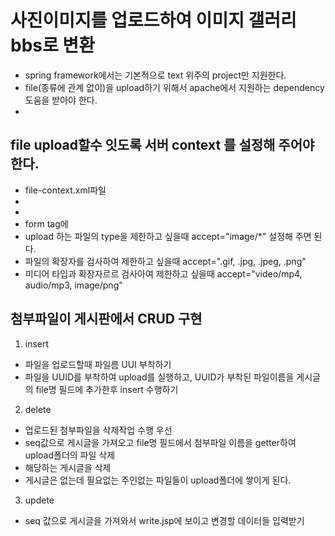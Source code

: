 # 사진이미지를 업로드하여 이미지 갤러리 bbs로 변환

* spring framework에서는 기본적으로 text 위주의 project만 지원한다.
* file(종류에 관계 없이)을 upload하기 위해서 apache에서 지원하는 dependency 도움을 받아야 한다.
* 

## file upload할수 잇도록 서버 context 를 설정해 주어야 한다.
* file-context.xml파일
*
*
* form tag에 
* upload 하는 파일의 type을 제한하고 싶을때 accept="image/*" 설정해 주면 된다.
* 파일의 확장자를 검사하여 제한하고 싶을때 accept=".gif, .jpg, .jpeg, .png"
* 미디어 타입과 확장자르르 검사아여 제한하고 싶을때 accept="video/mp4, audio/mp3, image/png"

## 첨부파일이 게시판에서 CRUD 구현
1. insert
* 파일을 업로드할때 파일름 UUI  부착하기
* 파일을 UUID를 부착하여 upload를 실행하고, UUID가 부착된 파일이름을 게시글의 file명 필드에 추가한후
insert 수행하기

2. delete
* 업로드된 첨부파일을 삭제작업 수행 우선
* seq값으로 게시글을 가져오고 file명 필드에서 첨부파일 이름을 getter하여 upload폴더의 파일 삭제
* 해당하는 게시글을 삭제
* 게시글은 없는데 필요없는 주인없는 파일들이 upload폴더에 쌓이게 된다.

3. updete
* seq 값으로 게시글을 가져와서 write.jsp에 보이고 변경할 데이터들 입력받기